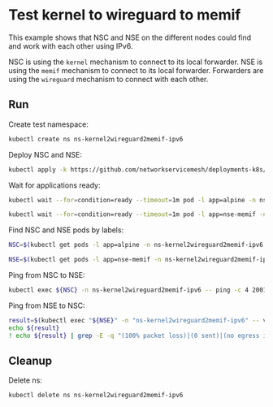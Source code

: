 # Test kernel to wireguard to memif

This example shows that NSC and NSE on the different nodes could find and work with each other using IPv6.

NSC is using the `kernel` mechanism to connect to its local forwarder.
NSE is using the `memif` mechanism to connect to its local forwarder.
Forwarders are using the `wireguard` mechanism to connect with each other.

## Run

Create test namespace:
```bash
kubectl create ns ns-kernel2wireguard2memif-ipv6
```

Deploy NSC and NSE:
```bash
kubectl apply -k https://github.com/networkservicemesh/deployments-k8s/examples/features/ipv6/Kernel2Wireguard2Memif_ipv6?ref=74e8d7bc2478a3c249ee39a20b2d2fddd3329af1
```

Wait for applications ready:
```bash
kubectl wait --for=condition=ready --timeout=1m pod -l app=alpine -n ns-kernel2wireguard2memif-ipv6
```
```bash
kubectl wait --for=condition=ready --timeout=1m pod -l app=nse-memif -n ns-kernel2wireguard2memif-ipv6
```

Find NSC and NSE pods by labels:
```bash
NSC=$(kubectl get pods -l app=alpine -n ns-kernel2wireguard2memif-ipv6 --template '{{range .items}}{{.metadata.name}}{{"\n"}}{{end}}')
```
```bash
NSE=$(kubectl get pods -l app=nse-memif -n ns-kernel2wireguard2memif-ipv6 --template '{{range .items}}{{.metadata.name}}{{"\n"}}{{end}}')
```

Ping from NSC to NSE:
```bash
kubectl exec ${NSC} -n ns-kernel2wireguard2memif-ipv6 -- ping -c 4 2001:db8::
```

Ping from NSE to NSC:
```bash
result=$(kubectl exec "${NSE}" -n "ns-kernel2wireguard2memif-ipv6" -- vppctl ping 2001:db8::1 repeat 4)
echo ${result}
! echo ${result} | grep -E -q "(100% packet loss)|(0 sent)|(no egress interface)"
```

## Cleanup

Delete ns:
```bash
kubectl delete ns ns-kernel2wireguard2memif-ipv6
```
